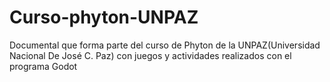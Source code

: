 # Curso-phyton-UNPAZ
Documental que forma parte del curso de Phyton de la UNPAZ(Universidad Nacional De José C. Paz) con juegos y actividades realizados con el programa Godot
